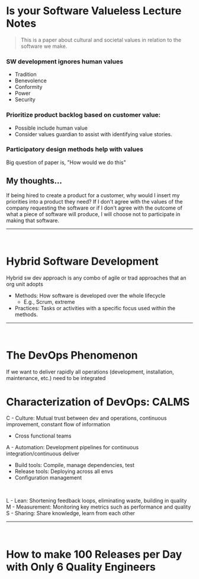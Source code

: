 # Is your Software Valueless Lecture Notes
> This is a paper about cultural and societal values in relation to the software we make.
### SW development ignores human values
- Tradition
- Benevolence
- Conformity
- Power
- Security

### Prioritize product backlog based on customer value:
- Possible include human value
- Consider values guardian to assist with identifying value stories.
### Participatory design methods help with values

Big question of paper is, "How would we do this"

## My thoughts...

If being hired to create a product for a customer, why would I insert my priorities into a product they need? If I don't agree with the values of the company requesting the software or if I don't agree with the outcome of what a piece of software will produce, I will choose not to participate in making that software.

---
<br />

# Hybrid Software Development
Hybrid sw dev approach is any combo of agile or trad approaches that an org unit adopts
- Methods: How software is developed over the whole lifecycle
    - E.g., Scrum, extreme
- Practices: Tasks or activities with a specific focus used within the methods.
---
<br />

# The DevOps Phenomenon
If we want to deliver rapidly all operations (development, installation, maintenance, etc.) need to be integrated

# Characterization of DevOps: CALMS
C - Culture: Mutual trust between dev and operations, continuous improvement, constant flow of information
- Cross functional teams

A - Automation: Development pipelines for continuous integration/continuous deliver
- Build tools: Compile, manage dependencies, test
- Release tools: Deploying across all envs
- Configuration management
<br />

L - Lean: Shortening feedback loops, eliminating waste, building in quality<br />
M - Measurement: Monitoring key metrics such as performance and quality<br />
S - Sharing: Share knowledge, learn from each other

---
<br />

# How to make 100 Releases per Day with Only 6 Quality Engineers
